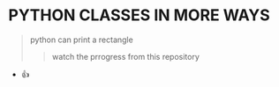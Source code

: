 # PYTHON CLASSES IN MORE WAYS

> python can print a rectangle
>> watch the prrogress from this repository
* 👍
